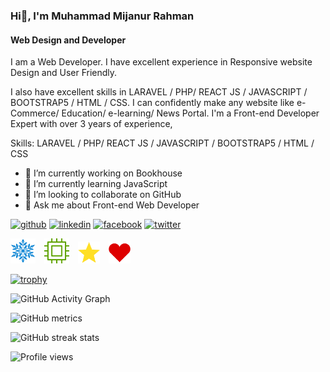 
### Hi👋, I'm Muhammad Mijanur Rahman
#### Web Design and Developer

I am a Web Developer. I have excellent experience in Responsive website Design and User Friendly.

I also have excellent skills in LARAVEL / PHP/ REACT JS / JAVASCRIPT / BOOTSTRAP5 / HTML / CSS. I can confidently make any website like e-Commerce/ Education/ e-learning/ News Portal.
I'm a Front-end Developer Expert with over 3 years of experience,

Skills: LARAVEL / PHP/ REACT JS / JAVASCRIPT / BOOTSTRAP5 / HTML / CSS

- 🔭 I’m currently working on Bookhouse 
- 🌱 I’m currently learning JavaScript 
- 👯 I’m looking to collaborate on GitHub 
- 💬 Ask me about Front-end Web Developer 


[<img src='https://cdn.jsdelivr.net/npm/simple-icons@3.0.1/icons/github.svg' alt='github' height='40'>](https://github.com/https://github.com/mijanurcse)  [<img src='https://cdn.jsdelivr.net/npm/simple-icons@3.0.1/icons/linkedin.svg' alt='linkedin' height='40'>](https://www.linkedin.com/in/https://www.linkedin.com/in/muhammad-mijanur-rahman-73a9121b8//)  [<img src='https://cdn.jsdelivr.net/npm/simple-icons@3.0.1/icons/facebook.svg' alt='facebook' height='40'>](https://www.facebook.com/https://www.facebook.com/mdmijan9627)  [<img src='https://cdn.jsdelivr.net/npm/simple-icons@3.0.1/icons/twitter.svg' alt='twitter' height='40'>](https://twitter.com/https://twitter.com/MijanFreelancer)  

<a href='https://archiveprogram.github.com/'><img src='https://raw.githubusercontent.com/acervenky/animated-github-badges/master/assets/acbadge.gif' width='40' height='40'></a> <a href='https://docs.github.com/en/developers'><img src='https://raw.githubusercontent.com/acervenky/animated-github-badges/master/assets/devbadge.gif' width='40' height='40'></a> <a href='https://stars.github.com/'><img src='https://raw.githubusercontent.com/acervenky/animated-github-badges/master/assets/starbadge.gif' width='35' height='35'></a> <a href='https://docs.github.com/en/github/supporting-the-open-source-community-with-github-sponsors'><img src='https://raw.githubusercontent.com/acervenky/animated-github-badges/master/assets/sponsorbadge.gif' width='35' height='35'></a> 

[![trophy](https://github-profile-trophy.vercel.app/?username=https://github.com/mijanurcse)](https://github.com/ryo-ma/github-profile-trophy)

![GitHub Activity Graph](https://activity-graph.herokuapp.com/graph?username=https://github.com/mijanurcse)  

![GitHub metrics](https://metrics.lecoq.io/https://github.com/mijanurcse)  

![GitHub streak stats](https://streak-stats.demolab.com/?user=https://github.com/mijanurcse)  

![Profile views](https://gpvc.arturio.dev/https://github.com/mijanurcse)  
